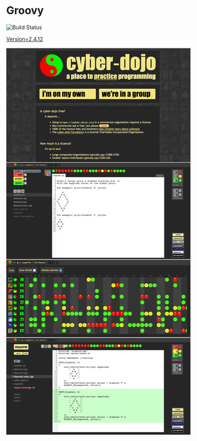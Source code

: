 # Groovy

![Build Status](https://travis-ci.org/cyber-dojo-languages/groovy.svg?branch=master)

[Version=2.4.12](https://github.com/cyber-dojo-languages/groovy/blob/master/check_version.sh)

![cyber-dojo.org home page](https://github.com/cyber-dojo/cyber-dojo/blob/master/shared/home_page_snapshot.png)
